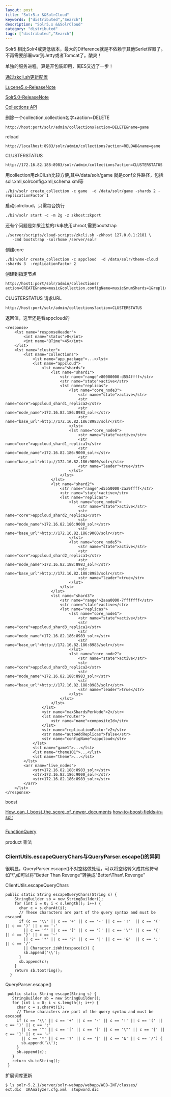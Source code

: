 ```yaml
---
layout: post
title: "Solr5.x &&SolrCloud"
keywords: ["distributed","Search"]
description: "Solr5.x &&SolrCloud"
category: "distributed"
tags: ["distributed","Search"]
---
```

Solr5 相比Solr4或更低版本，最大的Difference就是不依赖于其他Serlet容器了。不再需要部署war到Jetty或者Tomcat了。酸爽！

单独的服务进程。算是开包装即用，离ES又近了一步！

[通过zkcli.sh更新配置](https://cwiki.apache.org/confluence/display/solr/Command+Line+Utilities)

[Lucene5.x-ReleaseNote](https://wiki.apache.org/lucene-java/ReleaseNote50)

[Solr5.0-ReleaseNote](http://wiki.apache.org/solr/ReleaseNote50)
 
[Collections API](https://cwiki.apache.org/confluence/display/solr/Collections+API)
 
删除一个collection,collection名字+action=DELETE

```
http://host:port/solr/admin/collections?action=DELETE&name=game
```

reload

```
http://localhost:8983/solr/admin/collections?action=RELOAD&name=game
```

CLUSTERSTATUS

```
http://172.16.82.188:8983/solr/admin/collections?action=CLUSTERSTATUS
```

用collection用zkCli.sh比较方便,其中/data/solr/game 就是conf文件路径，包括solr.xml,solrconfig.xml,schema.xml等

```
./bin/solr create_collection -c game  -d /data/solr/game -shards 2 -replicationFactor 1
```

启动solrcloud，只需每台执行

```
./bin/solr start -c -m 2g -z zkhost:zkport
```


还有个问题是如果连接的zk串使用chroot,需要bootstrap


```
./server/scripts/cloud-scripts/zkcli.sh -zkhost 127.0.0.1:2181 \
   -cmd bootstrap -solrhome /server/solr
```

创建core

```
./bin/solr create_collection -c appcloud  -d /data/solr/theme-cloud   -shards 3  -replicationFactor 2
```

创建到指定节点

```
http://host1:port/solr/admin/collections?action=CREATE&name=music&collection.configName=music&numShards=1&replicationFactor=2&maxShardsPerNode=1&createNodeSet=host2:8080_solr,host3:8080_solr
```
CLUSTERSTATUS
请求URL

```
http://host:port/solr/admin/collections?action=CLUSTERSTATUS
```

返回值，这里还是看appcloud的

```
<response>
    <lst name="responseHeader">
        <int name="status">0</int>
        <int name="QTime">45</int>
    </lst>
    <lst name="cluster">
        <lst name="collections">
            <lst name="app_package">...</lst>
            <lst name="appcloud">
                <lst name="shards">
                    <lst name="shard1">
                        <str name="range">80000000-d554ffff</str>
                        <str name="state">active</str>
                        <lst name="replicas">
                            <lst name="core_node3">
                                <str name="state">active</str>
                                <str name="core">appcloud_shard1_replica2</str>
                                <str name="node_name">172.16.82.186:8983_solr</str>
                                <str name="base_url">http://172.16.82.186:8983/solr</str>
                            </lst>
                            <lst name="core_node6">
                                <str name="state">active</str>
                                <str name="core">appcloud_shard1_replica1</str>
                                <str name="node_name">172.16.82.186:9000_solr</str>
                                <str name="base_url">http://172.16.82.186:9000/solr</str>
                                <str name="leader">true</str>
                            </lst>
                        </lst>
                    </lst>
                    <lst name="shard2">
                        <str name="range">d5550000-2aa9ffff</str>
                        <str name="state">active</str>
                        <lst name="replicas">
                            <lst name="core_node4">
                                <str name="state">active</str>
                                <str name="core">appcloud_shard2_replica2</str>
                                <str name="node_name">172.16.82.186:9000_solr</str>
                                <str name="base_url">http://172.16.82.186:9000/solr</str>
                            </lst>
                            <lst name="core_node5">
                                <str name="state">active</str>
                                <str name="core">appcloud_shard2_replica1</str>
                                <str name="node_name">172.16.82.188:8983_solr</str>
                                <str name="base_url">http://172.16.82.188:8983/solr</str>
                                <str name="leader">true</str>
                            </lst>
                        </lst>
                    </lst>
                    <lst name="shard3">
                        <str name="range">2aaa0000-7fffffff</str>
                        <str name="state">active</str>
                        <lst name="replicas">
                            <lst name="core_node1">
                                <str name="state">active</str>
                                <str name="core">appcloud_shard3_replica1</str>
                                <str name="node_name">172.16.82.186:8983_solr</str>
                                <str name="base_url">http://172.16.82.186:8983/solr</str>
                            </lst>
                            <lst name="core_node2">
                                <str name="state">active</str>
                                <str name="core">appcloud_shard3_replica2</str>
                                <str name="node_name">172.16.82.188:8983_solr</str>
                                <str name="base_url">http://172.16.82.188:8983/solr</str>
                                <str name="leader">true</str>
                            </lst>
                        </lst>
                    </lst>
                </lst>
                <str name="maxShardsPerNode">2</str>
                <lst name="router">
                    <str name="name">compositeId</str>
                </lst>
                <str name="replicationFactor">2</str>
                <str name="autoAddReplicas">false</str>
                <str name="configName">appcloud</str>
            </lst>
            <lst name="game1">...</lst>
            <lst name="theme101">...</lst>
            <lst name="theme">...</lst>
        </lst>
        <arr name="live_nodes">
            <str>172.16.82.188:8983_solr</str>
            <str>172.16.82.186:9000_solr</str>
            <str>172.16.82.186:8983_solr</str>
        </arr>
    </lst>
</response>
```

boost

[How_can_I_boost_the_score_of_newer_documents](http://wiki.apache.org/solr/SolrRelevancyFAQ#How_can_I_boost_the_score_of_newer_documents)
[how-to-boost-fields-in-solr](http://stackoverflow.com/questions/7701671/how-to-boost-fields-in-solr)

```

```

[FunctionQuery](http://wiki.apache.org/solr/FunctionQuery/)

product 乘法


### ClientUtils.escapeQueryChars与QueryParser.escape()的异同

很明显，QueryParser.escape()不对空格做处理，可以将空格转义成其他符号如"\\",如可以将"Better Than Revenge"转换成"Better\Than\ Revenge"

ClientUtils.escapeQueryChars

```
public static String escapeQueryChars(String s) {
    StringBuilder sb = new StringBuilder();
    for (int i = 0; i < s.length(); i++) {
      char c = s.charAt(i);
      // These characters are part of the query syntax and must be escaped
      if (c == '\\' || c == '+' || c == '-' || c == '!'  || c == '(' || c == ')' || c == ':'
        || c == '^' || c == '[' || c == ']' || c == '\"' || c == '{' || c == '}' || c == '~'
        || c == '*' || c == '?' || c == '|' || c == '&'  || c == ';' || c == '/'
        || Character.isWhitespace(c)) {
        sb.append('\\');
      }
      sb.append(c);
    }
    return sb.toString();
  }

```
QueryParser.escape()

```
 public static String escape(String s) {
   StringBuilder sb = new StringBuilder();
   for (int i = 0; i < s.length(); i++) {
     char c = s.charAt(i);
     // These characters are part of the query syntax and must be escaped
     if (c == '\\' || c == '+' || c == '-' || c == '!' || c == '(' || c == ')' || c == ':'
       || c == '^' || c == '[' || c == ']' || c == '\"' || c == '{' || c == '}' || c == '~'
       || c == '*' || c == '?' || c == '|' || c == '&' || c == '/') {
       sb.append('\\');
     }
     sb.append(c);
   }
   return sb.toString();
 }
```

扩展词库更新

```
$ ls solr-5.2.1/server/solr-webapp/webapp/WEB-INF/classes/
ext.dic  IKAnalyzer.cfg.xml  stopword.dic
```





